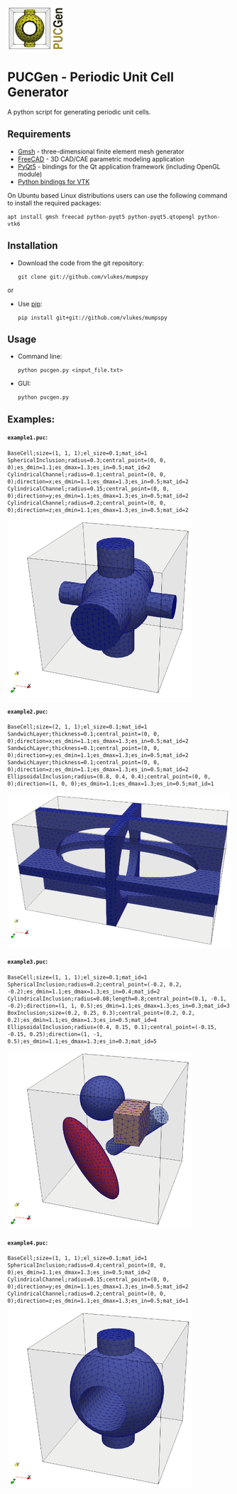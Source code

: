 ![pucgen_logo.png](pucgen_logo.png) 

# PUCGen - Periodic Unit Cell Generator

A python script for generating periodic unit cells.

## Requirements

* [Gmsh](http://gmsh.info/) - three-dimensional finite element mesh generator
* [FreeCAD](https://www.freecadweb.org) - 3D CAD/CAE parametric modeling application
* [PyQt5](https://riverbankcomputing.com/software/pyqt/intro) - bindings for the Qt application framework (including OpenGL module)
* [Python bindings for VTK](https://vtk.org/download)

On Ubuntu based Linux distributions users can use the following command to install the required packages:

    apt install gmsh freecad python-pyqt5 python-pyqt5.qtopengl python-vtk6

## Installation

* Download the code from the git repository:

      git clone git://github.com/vlukes/mumpspy

or

* Use [pip](https://pypi.org/project/pip/):

      pip install git+git://github.com/vlukes/mumpspy

## Usage

* Command line:

      python pucgen.py <input_file.txt>

* GUI:

      python pucgen.py

## Examples:

#### `example1.puc`:

```
BaseCell;size=(1, 1, 1);el_size=0.1;mat_id=1
SphericalInclusion;radius=0.3;central_point=(0, 0, 0);es_dmin=1.1;es_dmax=1.3;es_in=0.5;mat_id=2
CylindricalChannel;radius=0.1;central_point=(0, 0, 0);direction=x;es_dmin=1.1;es_dmax=1.3;es_in=0.5;mat_id=2
CylindricalChannel;radius=0.15;central_point=(0, 0, 0);direction=y;es_dmin=1.1;es_dmax=1.3;es_in=0.5;mat_id=2
CylindricalChannel;radius=0.2;central_point=(0, 0, 0);direction=z;es_dmin=1.1;es_dmax=1.3;es_in=0.5;mat_id=2
```
![example1.png](examples/example1.png)

#### `example2.puc`:
```
BaseCell;size=(2, 1, 1);el_size=0.1;mat_id=1
SandwichLayer;thickness=0.1;central_point=(0, 0, 0);direction=x;es_dmin=1.1;es_dmax=1.3;es_in=0.5;mat_id=2
SandwichLayer;thickness=0.1;central_point=(0, 0, 0);direction=y;es_dmin=1.1;es_dmax=1.3;es_in=0.5;mat_id=2
SandwichLayer;thickness=0.1;central_point=(0, 0, 0);direction=z;es_dmin=1.1;es_dmax=1.3;es_in=0.5;mat_id=2
EllipsoidalInclusion;radius=(0.8, 0.4, 0.4);central_point=(0, 0, 0);direction=(1, 0, 0);es_dmin=1.1;es_dmax=1.3;es_in=0.5;mat_id=1
```
![example2.png](examples/example2.png)

#### `example3.puc`:
```
BaseCell;size=(1, 1, 1);el_size=0.1;mat_id=1
SphericalInclusion;radius=0.2;central_point=(-0.2, 0.2, -0.2);es_dmin=1.1;es_dmax=1.3;es_in=0.4;mat_id=2
CylindricalInclusion;radius=0.08;length=0.8;central_point=(0.1, -0.1, -0.2);direction=(1, 1, 0.5);es_dmin=1.1;es_dmax=1.3;es_in=0.3;mat_id=3
BoxInclusion;size=(0.2, 0.25, 0.3);central_point=(0.2, 0.2, 0.2);es_dmin=1.1;es_dmax=1.3;es_in=0.5;mat_id=4
EllipsoidalInclusion;radius=(0.4, 0.15, 0.1);central_point=(-0.15, -0.15, 0.25);direction=(1, -1, 0.5);es_dmin=1.1;es_dmax=1.3;es_in=0.3;mat_id=5
```
![example3.png](examples/example3.png)


#### `example4.puc`:
```
BaseCell;size=(1, 1, 1);el_size=0.1;mat_id=1
SphericalInclusion;radius=0.4;central_point=(0, 0, 0);es_dmin=1.1;es_dmax=1.3;es_in=0.5;mat_id=2
CylindricalChannel;radius=0.15;central_point=(0, 0, 0);direction=y;es_dmin=1.1;es_dmax=1.3;es_in=0.5;mat_id=2
CylindricalChannel;radius=0.2;central_point=(0, 0, 0);direction=z;es_dmin=1.1;es_dmax=1.3;es_in=0.5;mat_id=1
```
![example4.png](examples/example4.png)